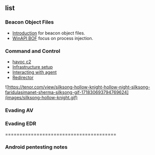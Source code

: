 ## list 

### Beacon Object Files
- [Introduction](BOF/intro.md) for beacon object files.
- [WinAPI BOF](BOF/procinjbof.md) focus on process injection.

### Command and Control 
* [havoc c2](Command-and-control/havoc2.md)
* [Infrastructure setup](Command-and-control/Infrastructure-setup.md)
* [Interacting with agent](Command-and-control/Interacting-with-agent.md)
* [Redirector](Command-and-control/redirector.md)

![https://tenor.com/view/silksong-hollow-knight-hollow-night-silksong-faridulasimanet-sherma-silksong-gif-171830693794769624](images/silksong-hollow-knight.gif)

### Evading AV

### Evading EDR

=======================================



### Android pentesting notes

